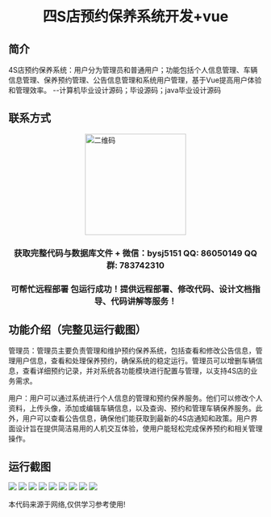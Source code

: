 <p><h1 align="center">四S店预约保养系统开发+vue</h1></p>

## 简介
4S店预约保养系统：用户分为管理员和普通用户；功能包括个人信息管理、车辆信息管理、保养预约管理、公告信息管理和系统用户管理，基于Vue提高用户体验和管理效率。    --计算机毕业设计源码；毕设源码；java毕业设计源码


## 联系方式
<img src="https://bs-1329754181.cos.ap-shanghai.myqcloud.com/wx.jpg" alt="二维码" style="display: block; margin: 0 auto;" width="200px">
<p><h3 align="center">获取完整代码与数据库文件 + 微信：bysj5151 QQ: 86050149 QQ群: 783742310</h3></p>
<p><h3 align="center">可帮忙远程部署 包运行成功！提供远程部署、修改代码、设计文档指导、代码讲解等服务！</h3></p>

## 功能介绍（完整见运行截图）
管理员：管理员主要负责管理和维护预约保养系统，包括查看和修改公告信息，管理用户信息，查看和处理保养预约，确保系统的稳定运行。管理员可以增删车辆信息，查看详细预约记录，并对系统各功能模块进行配置与管理，以支持4S店的业务需求。

用户：用户可以通过系统进行个人信息的管理和预约保养服务。他们可以修改个人资料，上传头像，添加或编辑车辆信息，以及查询、预约和管理车辆保养服务。此外，用户可以查看公告信息，确保他们能获取到最新的4S店通知和政策。用户界面设计旨在提供简洁易用的人机交互体验，使用户能轻松完成保养预约和相关管理操作。


## 运行截图
![](https://bs-1329754181.cos.ap-shanghai.myqcloud.com/ssm/FourSShopMaintenanceSystem/img/001.jpg)
![](https://bs-1329754181.cos.ap-shanghai.myqcloud.com/ssm/FourSShopMaintenanceSystem/img/002.jpg)
![](https://bs-1329754181.cos.ap-shanghai.myqcloud.com/ssm/FourSShopMaintenanceSystem/img/003.jpg)
![](https://bs-1329754181.cos.ap-shanghai.myqcloud.com/ssm/FourSShopMaintenanceSystem/img/004.jpg)
![](https://bs-1329754181.cos.ap-shanghai.myqcloud.com/ssm/FourSShopMaintenanceSystem/img/005.jpg)
![](https://bs-1329754181.cos.ap-shanghai.myqcloud.com/ssm/FourSShopMaintenanceSystem/img/006.jpg)
![](https://bs-1329754181.cos.ap-shanghai.myqcloud.com/ssm/FourSShopMaintenanceSystem/img/007.jpg)
![](https://bs-1329754181.cos.ap-shanghai.myqcloud.com/ssm/FourSShopMaintenanceSystem/img/008.jpg)
![](https://bs-1329754181.cos.ap-shanghai.myqcloud.com/ssm/FourSShopMaintenanceSystem/img/009.jpg)

<p>本代码来源于网络,仅供学习参考使用!</p>
